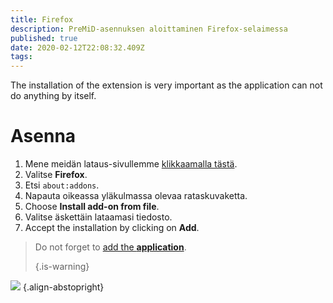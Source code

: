 ```yaml
---
title: Firefox
description: PreMiD-asennuksen aloittaminen Firefox-selaimessa
published: true
date: 2020-02-12T22:08:32.409Z
tags:
---
```


The installation of the extension is very important as the application can not do anything by itself.

# Asenna
1. Mene meidän lataus-sivullemme [klikkaamalla tästä](https://premid.app/downloads).
2. Valitse **Firefox**.
3. Etsi `about:addons`.
4. Napauta oikeassa yläkulmassa olevaa rataskuvaketta.
5. Choose **Install add-on from file**.
6. Valitse äskettäin lataamasi tiedosto.
7. Accept the installation by clicking on **Add**.

> Do not forget to [add the **application**](/install). 
> 
> {.is-warning}

![](https://img.icons8.com/color/2x/firefox.png) {.align-abstopright}